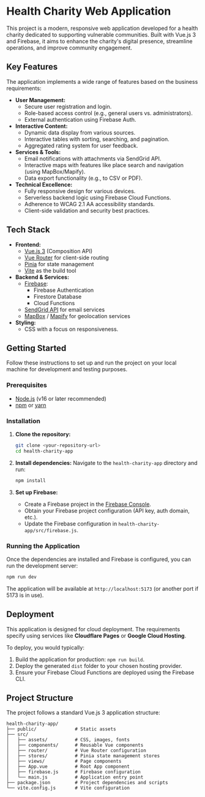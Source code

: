 # Health Charity Web Application

This project is a modern, responsive web application developed for a health charity dedicated to supporting vulnerable communities. Built with Vue.js 3 and Firebase, it aims to enhance the charity's digital presence, streamline operations, and improve community engagement.

## Key Features

The application implements a wide range of features based on the business requirements:

- **User Management:**
  - Secure user registration and login.
  - Role-based access control (e.g., general users vs. administrators).
  - External authentication using Firebase Auth.
- **Interactive Content:**
  - Dynamic data display from various sources.
  - Interactive tables with sorting, searching, and pagination.
  - Aggregated rating system for user feedback.
- **Services & Tools:**
  - Email notifications with attachments via SendGrid API.
  - Interactive maps with features like place search and navigation (using MapBox/Mapify).
  - Data export functionality (e.g., to CSV or PDF).
- **Technical Excellence:**
  - Fully responsive design for various devices.
  - Serverless backend logic using Firebase Cloud Functions.
  - Adherence to WCAG 2.1 AA accessibility standards.
  - Client-side validation and security best practices.

## Tech Stack

- **Frontend:**
  - [Vue.js 3](https://vuejs.org/) (Composition API)
  - [Vue Router](https://router.vuejs.org/) for client-side routing
  - [Pinia](https://pinia.vuejs.org/) for state management
  - [Vite](https://vitejs.dev/) as the build tool
- **Backend & Services:**
  - [Firebase](https://firebase.google.com/):
    - Firebase Authentication
    - Firestore Database
    - Cloud Functions
  - [SendGrid API](https://sendgrid.com/) for email services
  - [MapBox](https://www.mapbox.com/) / [Mapify](https://mapify.pro/) for geolocation services
- **Styling:**
  - CSS with a focus on responsiveness.

## Getting Started

Follow these instructions to set up and run the project on your local machine for development and testing purposes.

### Prerequisites

- [Node.js](https://nodejs.org/en/) (v16 or later recommended)
- [npm](https://www.npmjs.com/) or [yarn](https://yarnpkg.com/)

### Installation

1.  **Clone the repository:**
    ```sh
    git clone <your-repository-url>
    cd health-charity-app
    ```

2.  **Install dependencies:**
    Navigate to the `health-charity-app` directory and run:
    ```sh
    npm install
    ```

3.  **Set up Firebase:**
    - Create a Firebase project in the [Firebase Console](https://console.firebase.google.com/).
    - Obtain your Firebase project configuration (API key, auth domain, etc.).
    - Update the Firebase configuration in `health-charity-app/src/firebase.js`.

### Running the Application

Once the dependencies are installed and Firebase is configured, you can run the development server:

```sh
npm run dev
```

The application will be available at `http://localhost:5173` (or another port if 5173 is in use).

## Deployment

This application is designed for cloud deployment. The requirements specify using services like **Cloudflare Pages** or **Google Cloud Hosting**.

To deploy, you would typically:
1.  Build the application for production: `npm run build`.
2.  Deploy the generated `dist` folder to your chosen hosting provider.
3.  Ensure your Firebase Cloud Functions are deployed using the Firebase CLI.

## Project Structure

The project follows a standard Vue.js 3 application structure:

```
health-charity-app/
├── public/              # Static assets
├── src/
│   ├── assets/          # CSS, images, fonts
│   ├── components/      # Reusable Vue components
│   ├── router/          # Vue Router configuration
│   ├── stores/          # Pinia state management stores
│   ├── views/           # Page components
│   ├── App.vue          # Root App component
│   ├── firebase.js      # Firebase configuration
│   └── main.js          # Application entry point
├── package.json         # Project dependencies and scripts
└── vite.config.js       # Vite configuration
```
